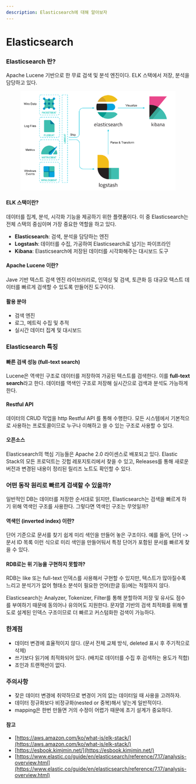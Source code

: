 ```yaml
---
description: Elasticsearch에 대해 알아보자
---
```


# Elasticsearch

### Elasticsearch 란?

Apache Lucene 기반으로 한 무료 검색 및 분석 엔진이다. ELK 스택에서 저장, 분석을 담당하고 있다.

<figure><img src="../../.gitbook/assets/image.png" alt=""><figcaption></figcaption></figure>

#### ELK 스택이란?

데이터를 집계, 분석, 시각화 기능을 제공하기 위한 플랫폼이다. 이 중 Elasticsearch는 전체 스택의 중심이며 가장 중요한 역할을 하고 있다.

* **Elasticsearch**: 검색, 분석을 담당하는 엔진
* **Logstash**: 데이터를 수집, 가공하여 Elasticsearch로 넘기는 파이프라인
* **Kibana**: Elasticsearch에 저장된 데이터를 시각화해주는 대시보드 도구

#### Apache Lucene 이란?

Jave 기반 텍스트 검색 엔진 라이브러리로, 인덱싱 및 검색, 토큰화 등 대규모 텍스트 데이터를 빠르게 검색할 수 있도록 만들어진 도구이다.

#### 활용 분야

* 검색 엔진
* 로그, 메트릭 수집 및 추적
* 실시간 데이터 집계 및 대시보드

### Elasticsearch 특징

#### 빠른 검색 성능 (full-text search)

Lucene은 역색인 구조로 데이터를 저장하여 가공된 텍스트를 검색한다. 이를 **full-text search**라고 한다. 데이터를 역색인 구조로 저장해 실시간으로 검색과 분석도 가능하게 한다.

#### Restful API

데이터의 CRUD 작업을 http Restful API 를 통해 수행한다. 모든 시스템에서 기본적으로 사용하는 프로토콜이므로 누구나 이해하고 쓸 수 있는 구조로 사용할 수 있다.

#### 오픈소스

Elasticsearch의 핵심 기능들은 Apache 2.0 라이센스로 배포되고 있다. Elastic Stack의 모든 프로덕트는 깃헙 레포지토리에서 찾을 수 있고, Releases를 통해 새로운 버전과 변경된 내용이 정리된 릴리즈 노트도 확인할 수 있다.

### 어떤 동작 원리로 빠르게 검색할 수 있을까?

일반적인 DB는 데이터를 저장한 순서대로 읽지만, Elasticsearch는 검색을 빠르게 하기 위해 역색인 구조를 사용한다. 그렇다면 역색인 구조는 무엇일까?

#### 역색인 (inverted index) 이란?

단어 기준으로 문서를 찾기 쉽게 미리 색인을 만들어 놓은 구조이다. 예를 들어, 단어 -> 문서 ID 목록 이런 식으로 미리 색인을 만들어둬서 특정 단어가 포함된 문서를 빠르게 찾을 수 있다.

#### RDB로는 위 기능을 구현하지 못할까?

RDB는 like 또는 full-text 인덱스를 사용해서 구현할 수 있지만, 텍스트가 많아질수록 느리고 분석기가 없어 형태소 분석이 필요한 언어(한글 등)에는 적절하지 않다.

Elasticsearch는 Analyzer, Tokenizer, Filter를 통해 분할하여 저장 및 유사도 점수를 부여하기 때문에 동의어나 유의어도 지원한다. 문자열 기반의 검색 최적화를 위해 별도로 설계된 인덱스 구조이므로 더 빠르고 커스텀화한 검색이 가능하다.

### 한계점

* 데이터 변경에 효율적이지 않다. (문서 전체 교체 방식, deleted 표시 후 주기적으로 삭제)
* 쓰기보다 읽기에 최적화되어 있다. (배치로 데이터를 수집 후 검색하는 용도가 적합)
* 조인과 트랜잭션이 없다.

### 주의사항

* 잦은 데이터 변경에 취약하므로 변경이 거의 없는 데이터일 때 사용을 고려하자.
* 데이터 정규화보다 비정규화(nested or 중복)해서 넣는게 일반적이다.
* mapping은 한번 만들면 거의 수정이 어렵가 때문에 초기 설계가 중요하다.

#### 참고

* [https://aws.amazon.com/ko/what-is/elk-stack/](https://aws.amazon.com/ko/what-is/elk-stack/)
* [https://esbook.kimjmin.net/](https://esbook.kimjmin.net/)
* [https://www.elastic.co/guide/en/elasticsearch/reference/7.17/analysis-overview.html](https://www.elastic.co/guide/en/elasticsearch/reference/7.17/analysis-overview.html)
